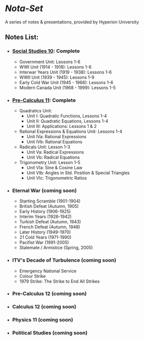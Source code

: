 # ***Nota-Set***
A series of notes & presentations, provided by Hyperion University
## **Notes List:**
* ### [Social Studies 10](ss10.md): Complete
    - Government Unit: Lessons 1-6
    - WWI Unit (1914 - 1918): Lessons 1-6
    - Interwar Years Unit (1919 - 1938): Lessons 1-6
    - WWII Unit (1939 - 1945): Lessons 1-9
    - Early Cold War Unit (1945 - 1968): Lessons 1-6
    - Modern Canada Unit (1968 - 1999): Lessons 1-5
* ### [Pre-Calculus 11](pc11.md): Complete
    - Quadratics Unit:
        - Unit I: Quadratic Functions, Lessons 1-4
        - Unit II: Quadratic Equations, Lessons 1-4
        - Unit III: Applications: Lessons 1 & 2
    - Rational Expressions & Equations Unit: Lessons 1-4
        - Unit IVa: Rational Expressions
        - Unit IVb: Rational Equations
    - Radicals Unit: Lesson 1-3
        - Unit Va: Radical Expressions
        - Unit Vb: Radical Equations
    - Trigonometry Unit: Lesson 1-5
        - Unit VIa: Sine & Cosine Law
        - Unit VIb: Angles in Std. Position & Special Triangles
        - Unit VIc: Trigonometric Ratios
* ### Eternal War (coming soon)
    - Starting Scramble (1901-1904)
    - British Defeat (Autumn, 1905)
    - Early History (1906-1925)
    - Interim Years (1926-1942)
    - Turkish Defeat (Autumn, 1943)
    - French Defeat (Autumn, 1948)
    - Later History (1949-1970)
    - 21 Cold Years (1971-1990)
    - Pacifist War (1991-2005)
    - Stalemate / Armistice (Spring, 2005)
* ### ITV's Decade of Turbulence (coming soon)
    - Emergency National Service
    - Colour Strike
    - 1979 Strike: The Strike to End All Strikes
* ### Pre-Calculus 12 (coming soon)
* ### Calculus 12 (coming soon)
* ### Physics 11 (coming soon)
* ### Political Studies (coming soon)
